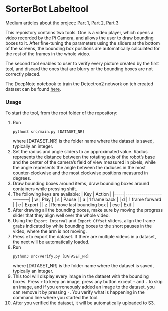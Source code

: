 # SorterBot Labeltool
Medium articles about the project: [Part 1](https://medium.com/swlh/web-application-to-control-a-swarm-of-raspberry-pis-with-an-ai-enabled-inference-engine-b3cb4b4c9fd), [Part 2](https://medium.com/@simon.szalai/web-application-to-control-a-swarm-of-raspberry-pis-with-an-ai-enabled-inference-engine-part-2-73804121c98a), [Part 3](https://medium.com/@simon.szalai/web-application-to-control-a-swarm-of-raspberry-pis-with-an-ai-enabled-inference-engine-part-3-77836f9fc4c2)

This repoistory contains two tools. One is a video player, which opens a video recorded by the Pi Camera, and allows the user to draw bounding boxes to it. After fine-tuning the parameters using the sliders at the bottom of the screens, the bounding box positions are automatically calculated for the rest of the frames in the whole video.

The second tool enables to user to verify every picture created by the first tool, and discard the ones that are blurry or the bounding boxes are not correctly placed.

The DeepNote notebook to train the Detectron2 network on teh created dataset can be found [here](https://beta.deepnote.com/project/c8dd74da-b3cc-415c-a801-364e8433357a).

### Usage
To start the tool, from the root folder of the repository:
1. Run 
    ```
    python3 src/main.py [DATASET_NR]
    ```
    where [DATASET_NR] is the folder name where the dataset is saved, typically an integer.
1. Set the radius and angle sliders to an approximated value. Radius represents the distance between the rotating axis of the robot’s base and the center of the camera’s field of view measured in pixels, while the angle represents the angle between the radiuses in the most counter-clockwise and the most clockwise positions measured in degrees.
1. Draw bounding boxes around items, draw bounding boxes around containers while pressing shift.
1. The following keys are available:
  | Key | Action                   |
  |-----|--------------------------|
  | w   | Play                     |
  | s   | Pause                    |
  | a   | 1 frame back             |
  | d   | 1 frame forward          |
  | e   | Export                   |
  | z   | Remove last bounding box |
  | esc | Exit                     |
1. After drawing all the bounding boxes, make sure by moving the progress slider that they align well over the whole video.
1. Using the `Export Interval` and `Export Offset` sliders, align the frame grabs indicated by white bounding boxes to the short pauses in the video, where the arm is not moving. 
1. Press `e` to export the dataset. If there are multiple videos in a dataset, the next will be automatically loaded.
1. Run 
    ```
    python3 src/verify.py [DATASET_NR]
    ```
    where [DATASET_NR] is the folder name where the dataset is saved, typically an integer.
1. This tool will display every image in the dataset with the bounding boxes. Press `+` to keep an image, press any button except `+` and `-` to skip an image, and if you erroneously added an image to the dataset, you can remove it by pressing `-`. You verify what is happening in the command line where you started the tool.
1. After you verified the dataset, it will be automatically uploaded to S3.
